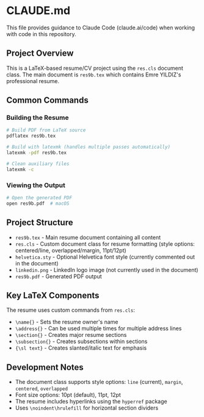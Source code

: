 # CLAUDE.md

This file provides guidance to Claude Code (claude.ai/code) when working with code in this repository.

## Project Overview

This is a LaTeX-based resume/CV project using the `res.cls` document class. The main document is `res9b.tex` which contains Emre YILDIZ's professional resume.

## Common Commands

### Building the Resume
```bash
# Build PDF from LaTeX source
pdflatex res9b.tex

# Build with latexmk (handles multiple passes automatically)
latexmk -pdf res9b.tex

# Clean auxiliary files
latexmk -c
```

### Viewing the Output
```bash
# Open the generated PDF
open res9b.pdf  # macOS
```

## Project Structure

- `res9b.tex` - Main resume document containing all content
- `res.cls` - Custom document class for resume formatting (style options: centered/line, overlapped/margin, 11pt/12pt)
- `helvetica.sty` - Optional Helvetica font style (currently commented out in the document)
- `linkedin.png` - LinkedIn logo image (not currently used in the document)
- `res9b.pdf` - Generated PDF output

## Key LaTeX Components

The resume uses custom commands from `res.cls`:
- `\name{}` - Sets the resume owner's name
- `\address{}` - Can be used multiple times for multiple address lines
- `\section{}` - Creates major resume sections
- `\subsection{}` - Creates subsections within sections
- `{\sl text}` - Creates slanted/italic text for emphasis

## Development Notes

- The document class supports style options: `line` (current), `margin`, `centered`, `overlapped`
- Font size options: 10pt (default), 11pt, 12pt
- The resume includes hyperlinks using the `hyperref` package
- Uses `\noindent\hrulefill` for horizontal section dividers
